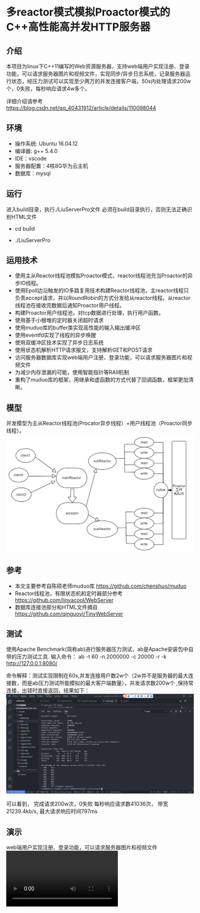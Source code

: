 # 多reactor模式模拟Proactor模式的C++高性能高并发HTTP服务器

## 介绍 

本项目为linux下C++11编写的Web资源服务器，支持web端用户实现注册、登录功能，可以请求服务器图片和视频文件，实现同步/异步日志系统，记录服务器运行状态，经压力测试可以实现至少两万的并发连接客户端，50s内处理请求200w个，0失败，每秒响应请求4w多个。

详细介绍请参考
https://blog.csdn.net/qq_40431912/article/details/110098044

## 环境 
* 操作系统: Ubuntu 16.04.12
* 编译器: g++ 5.4.0
* IDE：vscode
* 服务器配置：4核8G华为云主机
* 数据库：mysql
## 运行
进入build目录，执行./LiuServerPro文件
必须在build目录执行，否则无法正确识别HTML文件

* cd build

* ./LiuServerPro

## 运用技术
* 使用主从Reactor线程池模拟Proactor模式，reactor线程池充当Proactor的异步IO线程。
* 使用Epoll边沿触发的IO多路复用技术构建Reactor线程池，主reactor线程只负责accept请求，并以RoundRobin的方式分发给从reactor线程。从reactor线程池在接收完数据后通知Proactor用户线程。
* 构建Proactor用户线程池，对tcp数据进行处理，执行用户函数。
* 使用基于小根堆的定时器关闭超时请求
* 使用muduo库的buffer类实现高性能的输入输出缓冲区
* 使用eventfd实现了线程的异步唤醒
* 使用双缓冲区技术实现了异步日志系统
* 使用状态机解析HTTP请求报文，支持解析GET和POST请求
* 访问服务器数据库实现web端用户注册、登录功能，可以请求服务器图片和视频文件
* 为减少内存泄漏的可能，使用智能指针等RAII机制
* 重构了muduo库的框架，用继承和虚函数的方式代替了回调函数，框架更加清晰。
 
## 模型

并发模型为主从Reactor线程池(Procator异步线程）+用户线程池（Proactor同步线程）。
![image](/TestPic/模型图.png)
## 参考
* 本文主要参考自陈硕老师muduo库
https://github.com/chenshuo/muduo
* Reactor线程池，有限状态机和定时器部分参考
https://github.com/linyacool/WebServer
* 数据库连接池部分和HTML文件摘自
https://github.com/qinguoyi/TinyWebServer

## 测试
使用Apache Benchmark(简称ab)进行服务器压力测试，ab是Apache安装包中自带的压力测试工具.
输入命令：
 ab -t 60 -n 2000000 -c 20000 -r -k http://127.0.0.1:8080/
 
 命令解释：测试实现限制在60s,并发连接用户数2w个（2w并不是服务器的最大连接数，而是ab压力测试所能模拟的最大客户端数量），并发请求数200w个  ,保持常连接，出错时直接返回，结果如下：
 ![image](/TestPic/2w客户端200w请求.png)

可以看到，
完成请求200w次，0失败
每秒响应请求数41036次，
带宽21239.4kb/s,
最大请求响应时间797ms

## 演示
web端用户实现注册、登录功能，可以请求服务器图片和视频文件
![Watch the video](/TestPic/服务器演示.mp4)
